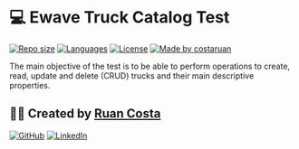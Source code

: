 # 💻 Ewave Truck Catalog Test

[![Repo size](https://img.shields.io/github/repo-size/costaruan/ewave-truck-catalog-test)](https://github.com/costaruan/volume-hand-control/)
[![Languages](https://img.shields.io/github/languages/count/costaruan/ewave-truck-catalog-test)](https://github.com/costaruan/volume-hand-control/)
[![License](https://img.shields.io/github/license/costaruan/ewave-truck-catalog-test)](https://github.com/costaruan/volume-hand-control/blob/master/LICENSE.md)
[![Made by costaruan](https://img.shields.io/badge/made%20by-costaruan-green)](https://github.com/costaruan/volume-hand-control/)

The main objective of the test is to be able to perform operations to create, read, update and delete (CRUD) trucks and their main descriptive properties.

## 👦🏻 Created by [Ruan Costa](https://costaruan.dev/)

[![GitHub](https://img.shields.io/badge/GitHub-181717?style=for-the-badge&logo=github&logoColor=FFFFFF)](https://github.com/costaruan/)
[![LinkedIn](https://img.shields.io/badge/LinkedIn-0077B5?style=for-the-badge&logo=linkedin&logoColor=FFFFFF)](https://www.linkedin.com/in/costaruan/)
